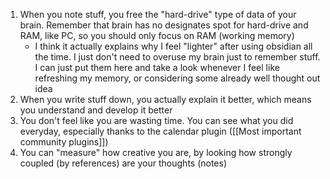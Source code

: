 1. When you note stuff, you free the "hard-drive" type of data of your brain. Remember that brain has no designates spot for hard-drive and RAM, like PC, so you should only focus on RAM (working memory)
	- I think it actually explains why I feel "lighter" after using obsidian all the time. I just don't need to overuse my brain just to remember stuff. I can just put them here and take a look whenever I feel like refreshing my memory, or considering some already well thought out idea
2. When you write stuff down, you actually explain it better, which means you understand and develop it better
3. You don't feel like you are wasting time. You can see what you did everyday, especially thanks to the calendar plugin ([[Most important community plugins]])
4. You can "measure" how creative you are, by looking how strongly coupled (by references) are your thoughts (notes)
